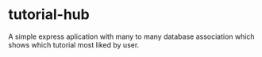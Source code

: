 # tutorial-hub
A simple express aplication with many to many database association which shows which tutorial most liked by user.

